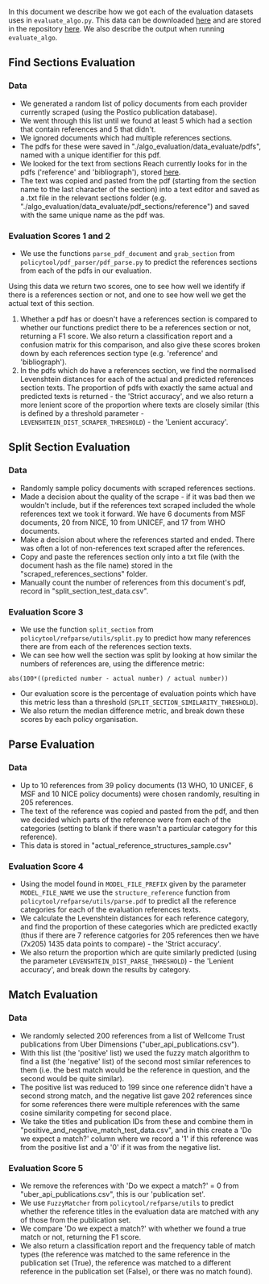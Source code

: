 In this document we describe how we got each of the evaluation datasets uses in `evaluate_algo.py`. This data can be downloaded [here](https://s3-eu-west-1.amazonaws.com/datalabs-data/policy_tool_tests) and are stored in the repository [here](policytool/refparse/algo_evaluation/data_evaluate). We also describe the output when running `evaluate_algo`.


## Find Sections Evaluation
### Data
- We generated a random list of policy documents from each provider currently scraped (using the Postico publication database).
- We went through this list until we found at least 5 which had a section that contain references and 5 that didn't.
- We ignored documents which had multiple references sections.
- The pdfs for these were saved in "./algo_evaluation/data_evaluate/pdfs", named with a unique identifier for this pdf.
- We looked for the text from sections Reach currently looks for in the pdfs ('reference' and 'bibliograph'), stored [here](policytool/resources/section_keywords.txt).
- The text was copied and pasted from the pdf (starting from the section name to the last character of the section) into a text editor and saved as a .txt file in the relevant sections folder (e.g. "./algo_evaluation/data_evaluate/pdf_sections/reference") and saved with the same unique name as the pdf was.


### Evaluation Scores 1 and 2
- We use the functions `parse_pdf_document` and `grab_section` from `policytool/pdf_parser/pdf_parse.py` to predict the references sections from each of the pdfs in our evaluation.

Using this data we return two scores, one to see how well we identify if there is a references section or not, and one to see how well we get the actual text of this section.
1. Whether a pdf has or doesn't have a references section is compared to whether our functions predict there to be a references section or not, returning a F1 score. We also return a classification report and a confusion matrix for this comparison, and also give these scores broken down by each references section type (e.g. 'reference' and 'bibliograph').
2. In the pdfs which do have a references section, we find the normalised Levenshtein distances for each of the actual and predicted references section texts. The proportion of pdfs with exactly the same actual and predicted texts is returned - the 'Strict accuracy', and we also return a more lenient score of the proportion where texts are closely similar (this is defined by a threshold parameter - `LEVENSHTEIN_DIST_SCRAPER_THRESHOLD`) - the 'Lenient accuracy'.

## Split Section Evaluation
### Data
- Randomly sample policy documents with scraped references sections.
- Made a decision about the quality of the scrape - if it was bad then we wouldn't include, but if the references text scraped included the whole references text we took it forward. We have 6 documents from MSF documents, 20 from NICE, 10 from UNICEF, and 17 from WHO documents.
- Make a decision about where the references started and ended. There was often a lot of non-references text scraped after the references.
- Copy and paste the references section only into a txt file (with the document hash as the file name) stored in the "scraped_references_sections" folder.
- Manually count the number of references from this document's pdf, record in "split_section_test_data.csv".


### Evaluation Score 3
- We use the function `split_section` from `policytool/refparse/utils/split.py` to predict how many references there are from each of the references section texts.
- We can see how well the section was split by looking at how similar the numbers of references are, using the difference metric:
```
abs(100*((predicted number - actual number) / actual number))
```
- Our evaluation score is the percentage of evaluation points which have this metric less than a threshold (`SPLIT_SECTION_SIMILARITY_THRESHOLD`).
- We also return the median difference metric, and break down these scores by each policy organisation.

## Parse Evaluation

### Data
- Up to 10 references from 39 policy documents (13 WHO, 10 UNICEF, 6 MSF and 10 NICE policy documents) were chosen randomly, resulting in 205 references.
- The text of the reference was copied and pasted from the pdf, and then we decided which parts of the reference were from each of the categories (setting to blank if there wasn't a particular category for this reference).
- This data is stored in "actual_reference_structures_sample.csv"

### Evaluation Score 4
- Using the model found in `MODEL_FILE_PREFIX` given by the parameter `MODEL_FILE_NAME` we use the `structure_reference` function from `policytool/refparse/utils/parse.pdf` to predict all the reference categories for each of the evaluation references texts.
- We calculate the Levenshtein distances for each reference category, and find the proportion of these categories which are predicted exactly (thus if there are 7 reference catgories for 205 references then we have (7x205) 1435 data points to compare) - the 'Strict accuracy'.
- We also return the proportion which are quite similarly predicted (using the parameter `LEVENSHTEIN_DIST_PARSE_THRESHOLD`) - the 'Lenient accuracy', and break down the results by category.


## Match Evaluation

### Data
- We randomly selected 200 references from a list of Wellcome Trust publications from Uber Dimensions ("uber_api_publications.csv").
- With this list (the 'positive' list) we used the fuzzy match algorithm to find a list (the 'negative' list) of the second most similar references to them (i.e. the best match would be the reference in question, and the second would be quite similar).
- The positive list was reduced to 199 since one reference didn't have a second strong match, and the negative list gave 202 references since for some references there were multiple references with the same cosine similarity competing for second place.
- We take the titles and publication IDs from these and combine them in "positive_and_negative_match_test_data.csv", and in this create a 'Do we expect a match?' column where we record a '1' if this reference was from the positive list and a '0' if it was from the negative list.

### Evaluation Score 5
- We remove the references with 'Do we expect a match?' = 0 from "uber_api_publications.csv", this is our 'publication set'.
- We use `FuzzyMatcher` from `policytool/refparse/utils` to predict whether the reference titles in the evaluation data are matched with any of those from the publication set.
- We compare 'Do we expect a match?' with whether we found a true match or not, returning the F1 score.
- We also return a classification report and the frequency table of match types (the reference was matched to the same reference in the publication set (True), the reference was matched to a different reference in the publication set (False), or there was no match found).


